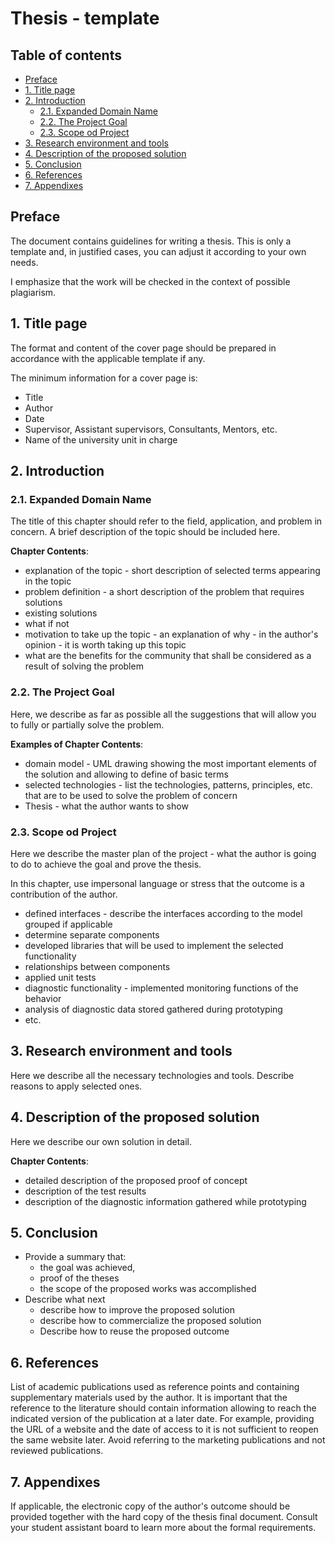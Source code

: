 # Thesis - template <!-- omit in toc -->

## Table of contents <!-- omit in toc -->

- [Preface](#preface)
- [1. Title page](#1-title-page)
- [2. Introduction](#2-introduction)
  - [2.1. Expanded Domain Name](#21-expanded-domain-name)
  - [2.2. The Project Goal](#22-the-project-goal)
  - [2.3. Scope od Project](#23-scope-od-project)
- [3. Research environment and tools](#3-research-environment-and-tools)
- [4. Description of the proposed solution](#4-description-of-the-proposed-solution)
- [5. Conclusion](#5-conclusion)
- [6. References](#6-references)
- [7. Appendixes](#7-appendixes)

## Preface

The document contains guidelines for writing a thesis. This is only a template and, in justified cases, you can adjust it according to your own needs.

I emphasize that the work will be checked in the context of possible plagiarism.

## 1. Title page

The format and content of the cover page should be prepared in accordance with the applicable template if any.

The minimum information for a cover page is:

- Title
- Author
- Date
- Supervisor, Assistant supervisors, Consultants, Mentors, etc.
- Name of the university unit in charge

## 2. Introduction

### 2.1. Expanded Domain Name

The title of this chapter should refer to the field, application, and problem in concern. A brief description of the topic should be included here.

**Chapter Contents**:

- explanation of the topic - short description of selected terms appearing in the topic
- problem definition - a short description of the problem that requires solutions
- existing solutions
- what if not
- motivation to take up the topic - an explanation of why - in the author's opinion - it is worth taking up this topic
- what are the benefits for the community that shall be considered as a result of solving the problem

### 2.2. The Project Goal

Here, we describe as far as possible all the suggestions that will allow you to fully or partially solve the problem.

**Examples of Chapter Contents**:

- domain model - UML drawing showing the most important elements of the solution and allowing to define of basic terms
- selected technologies - list the technologies, patterns, principles, etc. that are to be used to solve the problem of concern
- Thesis  - what the author wants to show

### 2.3. Scope od Project

Here we describe the master plan of the  project - what the author is going to do to achieve the goal and prove the thesis.

In this chapter, use impersonal language or stress that the outcome is a contribution of the author.

- defined interfaces - describe the interfaces according to the model grouped if applicable
- determine separate components
- developed libraries that will be used to implement the selected functionality
- relationships between components
- applied unit tests
- diagnostic functionality - implemented monitoring functions of the behavior
- analysis of diagnostic data stored gathered during prototyping
- etc.

## 3. Research environment and tools

Here we describe all the necessary technologies and tools. Describe reasons to apply selected ones.

## 4. Description of the proposed solution

Here we describe our own solution in detail.

**Chapter Contents**:

- detailed description of the proposed proof of concept
- description of the test results
- description of the diagnostic information gathered while prototyping

## 5. Conclusion

- Provide a summary that:
  - the goal was achieved,
  - proof of the theses
  - the scope of the proposed works was accomplished
- Describe what next
  - describe how to improve the proposed solution
  - describe how to commercialize the proposed solution
  - Describe how to reuse the proposed outcome

## 6. References

List of academic publications used as reference points and containing supplementary materials used by the author. It is important that the reference to the literature should contain information allowing to reach the indicated version of the publication at a later date. For example, providing the URL of a website and the date of access to it is not sufficient to reopen the same website later. Avoid referring to the marketing publications and not reviewed publications.

## 7. Appendixes

If applicable, the electronic copy of the author's outcome should be provided together with the hard copy of the thesis final document. Consult your student assistant board to learn more about the formal requirements.
